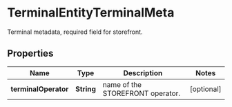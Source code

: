 

# TerminalEntityTerminalMeta

Terminal metadata, required field for storefront.

## Properties

| Name | Type | Description | Notes |
|------------ | ------------- | ------------- | -------------|
|**terminalOperator** | **String** | name of the STOREFRONT operator. |  [optional] |



